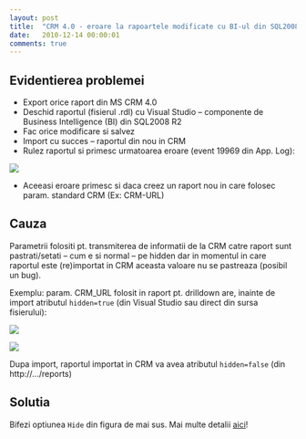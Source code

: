 ```yaml
---
layout: post
title:  "CRM 4.0 - eroare la rapoartele modificate cu BI-ul din SQL2008 R2"
date:   2010-12-14 00:00:01
comments: true
---
```


## Evidentierea problemei

- Export orice raport din MS CRM 4.0
- Deschid raportul (fisierul .rdl) cu Visual Studio – componente de Business Intelligence (BI) din SQL2008 R2
- Fac orice modificare si salvez
- Import cu succes –  raportul din nou in CRM
- Rulez raportul si primesc urmatoarea eroare (event 19969 din App. Log):

![](https://dl.dropboxusercontent.com/u/43065769/blog/images/2010/ErrRaportt.png)

- Aceeasi eroare primesc si daca creez un raport nou in care folosec param. standard CRM (Ex: CRM-URL)

## Cauza

Parametrii folositi pt. transmiterea de informatii de la CRM catre raport  sunt pastrati/setati – cum e si normal – pe hidden dar in momentul in care raportul este (re)importat in CRM aceasta valoare nu se pastreaza (posibil un bug).

Exemplu: param. CRM_URL folosit in raport pt. drilldown are, inainte de import atributul `hidden=true` (din Visual Studio sau direct din sursa fisierului):

![](https://dl.dropboxusercontent.com/u/43065769/blog/images/2010/HiddenTrue1.png)

![](https://dl.dropboxusercontent.com/u/43065769/blog/images/2010/HiddenTrue2.png)

Dupa import, raportul importat in CRM va avea atributul `hidden=false` (din http://.../reports)

## Solutia

Bifezi optiunea `Hide` din figura de mai sus. Mai multe detalii [aici](http://blog.customereffective.com/blog/2010/08/crm-pre-filtered-reports-and-ssrs-p1-parameter-error.html)!